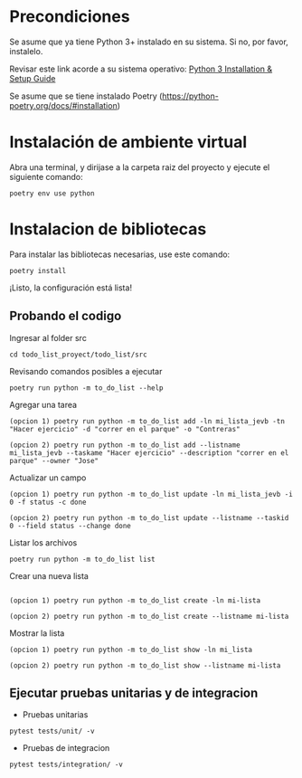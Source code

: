 # Precondiciones
Se asume que ya tiene Python 3+ instalado en su sistema. Si no, por favor, instalelo.  

Revisar este link acorde a su sistema operativo: 
[Python 3 Installation & Setup Guide](https://realpython.com/installing-python/)

Se asume que se tiene instalado Poetry
(https://python-poetry.org/docs/#installation)


# Instalación de ambiente virtual
Abra una terminal, y dirijase a la carpeta raiz del proyecto y ejecute el siguiente comando:

```
poetry env use python
```

# Instalacion de bibliotecas
Para instalar las bibliotecas necesarias, use este comando:
```
poetry install
```

¡Listo, la configuración está lista!

## Probando el codigo
Ingresar al folder src
```
cd todo_list_proyect/todo_list/src
```
Revisando comandos posibles a ejecutar
```
poetry run python -m to_do_list --help
```

Agregar una tarea
```
(opcion 1) poetry run python -m to_do_list add -ln mi_lista_jevb -tn "Hacer ejercicio" -d "correr en el parque" -o "Contreras"

(opcion 2) poetry run python -m to_do_list add --listname mi_lista_jevb --taskame "Hacer ejercicio" --description "correr en el parque" --owner "Jose"
```

Actualizar un campo
```
(opcion 1) poetry run python -m to_do_list update -ln mi_lista_jevb -i 0 -f status -c done

(opcion 2) poetry run python -m to_do_list update --listname --taskid 0 --field status --change done
```

Listar los archivos
```
poetry run python -m to_do_list list
```

Crear una nueva lista
```
 
(opcion 1) poetry run python -m to_do_list create -ln mi-lista

(opcion 2) poetry run python -m to_do_list create --listname mi-lista
```

Mostrar la lista
```
(opcion 1) poetry run python -m to_do_list show -ln mi_lista

(opcion 2) poetry run python -m to_do_list show --listname mi-lista
```

## Ejecutar pruebas unitarias y de integracion
* Pruebas unitarias
```
pytest tests/unit/ -v
```

* Pruebas de integracion
```
pytest tests/integration/ -v
```
